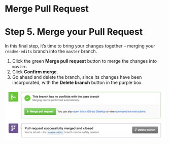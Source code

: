 # Merge Pull Request
# Step 5. Merge your Pull Request

In this final step, it’s time to bring your changes together – merging your ```readme-edits``` branch into the ```master``` branch.

1.    Click the green **Merge pull request** button to merge the changes into ```master```.
2.    Click **Confirm merge**.
3.    Go ahead and delete the branch, since its changes have been incorporated, with the **Delete branch** button in the purple box.

![merge](merge-button.png) 
![delete](delete-button.png)
